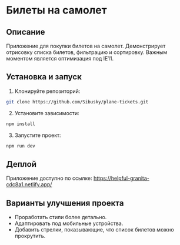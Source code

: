 # Билеты на самолет

## Описание

Приложение для покупки билетов на самолет. Демонстрирует отрисовку списка билетов, фильтрацию и сортировку. Важным моментом является оптимизация под IE11.

## Установка и запуск

1. Клонируйте репозиторий:

```bash
git clone https://github.com/Sibusky/plane-tickets.git
```

2. Установите зависимости:

```bash
npm install
```

3. Запустите проект:

```bash
npm run dev
```

## Деплой

Приложение доступно по ссылке: https://helpful-granita-cdc8a1.netlify.app/

## Варианты улучшения проекта

- Проработать стили более детально.
- Адаптировать под мобильные устройства.
- Добавить стрелки, показывающие, что список билетов можно прокрутить.
